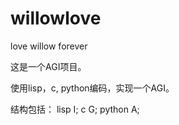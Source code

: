 # willowlove
love willow forever

这是一个AGI项目。

使用lisp，c, python编码，实现一个AGI。

结构包括：
lisp I;
c   G;
python A;
